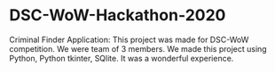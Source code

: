 # DSC-WoW-Hackathon-2020
Criminal Finder Application: This project was made for DSC-WoW competition. We were team of 3 members. We made this project using Python, Python tkinter, SQlite. It was a wonderful experience.
